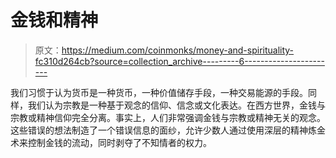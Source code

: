 # 金钱和精神

> 原文：<https://medium.com/coinmonks/money-and-spirituality-fc310d264cb?source=collection_archive---------6----------------------->

我们习惯于认为货币是一种货币，一种价值储存手段，一种交易能源的手段。同样，我们认为宗教是一种基于观念的信仰、信念或文化表达。在西方世界，金钱与宗教或精神信仰完全分离。事实上，人们非常强调金钱与宗教或精神无关的观念。这些错误的想法制造了一个错误信息的面纱，允许少数人通过使用深层的精神炼金术来控制金钱的流动，同时剥夺了不知情者的权力。